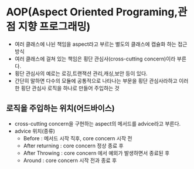 # AOP(Aspect Oriented Programing,관점 지향 프로그래밍)
* 여러 클래스에 나뉜 책임을 aspect라고 부르는 별도의 클래스에 캡슐화 하는 접근방식
* 여러 클래스에 걸쳐 있는 책임은 횡단 관심사(cross-cutting concern)이라 부른다.
* 횡단 관심사의 예로는 로깅,트랜잭션 관리,캐싱,보안 등이 있다.
* 간단히 말하면 다수의 모듈에 공통적으로 나타나는 부문을 횡단 관심사라하고 이러한 횡단 관심사 로직을 하나로 만들어 주입하는 것


## 로직을 주입하는 위치(어드바이스)
* cross-cutting concern을 구현하는 aspect의 메서드를 advice라고 부른다.
* advice 위치(종류)
  * Before : 메서드 시작 직후, core concern 시작 전
  * After returning : core concern 정상 종료 후
  * After Throwing : core concern 에서 예외가 발생하면서 종료된 후
  * Around : core concern 시작 전과 종료 후